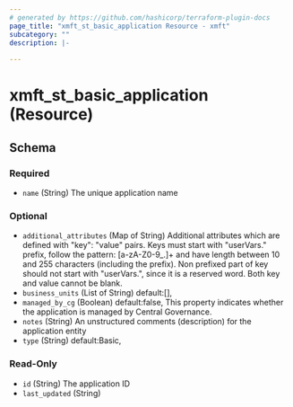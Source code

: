 ```yaml
---
# generated by https://github.com/hashicorp/terraform-plugin-docs
page_title: "xmft_st_basic_application Resource - xmft"
subcategory: ""
description: |-
  
---
```


# xmft_st_basic_application (Resource)





<!-- schema generated by tfplugindocs -->
## Schema

### Required

- `name` (String) The unique application name

### Optional

- `additional_attributes` (Map of String) Additional attributes which are defined with "key": "value" pairs. Keys must start with "userVars." prefix, follow the pattern: [a-zA-Z0-9_.]+
and have length between 10 and 255 characters (including the prefix). Non prefixed part of key should not start with "userVars.", since it is
a reserved word. Both key and value cannot be blank.
- `business_units` (List of String) default:[], <nil>
- `managed_by_cg` (Boolean) default:false, This property indicates whether the application is managed by Central Governance.
- `notes` (String) An unstructured comments (description) for the application entity
- `type` (String) default:Basic, <nil>

### Read-Only

- `id` (String) The application ID
- `last_updated` (String)
